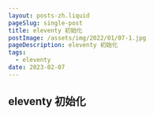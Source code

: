 ```yaml
---
layout: posts-zh.liquid
pageSlug: single-post
title: eleventy 初始化
postImage: /assets/img/2022/01/07-1.jpg
pageDescription: eleventy 初始化
tags: 
  - eleventy
date: 2023-02-07
---
```


## eleventy 初始化